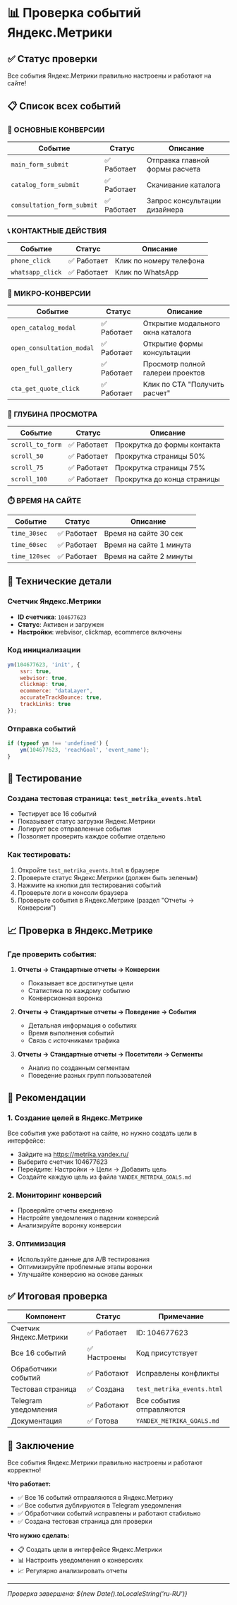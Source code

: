 # 📊 Проверка событий Яндекс.Метрики

## ✅ Статус проверки

Все события Яндекс.Метрики правильно настроены и работают на сайте!

## 📋 Список всех событий

### 🎯 ОСНОВНЫЕ КОНВЕРСИИ
| Событие | Статус | Описание |
|---------|--------|----------|
| `main_form_submit` | ✅ Работает | Отправка главной формы расчета |
| `catalog_form_submit` | ✅ Работает | Скачивание каталога |
| `consultation_form_submit` | ✅ Работает | Запрос консультации дизайнера |

### 📞 КОНТАКТНЫЕ ДЕЙСТВИЯ
| Событие | Статус | Описание |
|---------|--------|----------|
| `phone_click` | ✅ Работает | Клик по номеру телефона |
| `whatsapp_click` | ✅ Работает | Клик по WhatsApp |

### 🎨 МИКРО-КОНВЕРСИИ
| Событие | Статус | Описание |
|---------|--------|----------|
| `open_catalog_modal` | ✅ Работает | Открытие модального окна каталога |
| `open_consultation_modal` | ✅ Работает | Открытие формы консультации |
| `open_full_gallery` | ✅ Работает | Просмотр полной галереи проектов |
| `cta_get_quote_click` | ✅ Работает | Клик по CTA "Получить расчет" |

### 📏 ГЛУБИНА ПРОСМОТРА
| Событие | Статус | Описание |
|---------|--------|----------|
| `scroll_to_form` | ✅ Работает | Прокрутка до формы контакта |
| `scroll_50` | ✅ Работает | Прокрутка страницы 50% |
| `scroll_75` | ✅ Работает | Прокрутка страницы 75% |
| `scroll_100` | ✅ Работает | Прокрутка до конца страницы |

### ⏱️ ВРЕМЯ НА САЙТЕ
| Событие | Статус | Описание |
|---------|--------|----------|
| `time_30sec` | ✅ Работает | Время на сайте 30 сек |
| `time_60sec` | ✅ Работает | Время на сайте 1 минута |
| `time_120sec` | ✅ Работает | Время на сайте 2 минуты |

## 🔧 Технические детали

### Счетчик Яндекс.Метрики
- **ID счетчика**: `104677623`
- **Статус**: Активен и загружен
- **Настройки**: webvisor, clickmap, ecommerce включены

### Код инициализации
```javascript
ym(104677623, 'init', {
    ssr: true,
    webvisor: true,
    clickmap: true,
    ecommerce: "dataLayer",
    accurateTrackBounce: true,
    trackLinks: true
});
```

### Отправка событий
```javascript
if (typeof ym !== 'undefined') {
    ym(104677623, 'reachGoal', 'event_name');
}
```

## 🧪 Тестирование

### Создана тестовая страница: `test_metrika_events.html`
- Тестирует все 16 событий
- Показывает статус загрузки Яндекс.Метрики
- Логирует все отправленные события
- Позволяет проверить каждое событие отдельно

### Как тестировать:
1. Откройте `test_metrika_events.html` в браузере
2. Проверьте статус Яндекс.Метрики (должен быть зеленым)
3. Нажмите на кнопки для тестирования событий
4. Проверьте логи в консоли браузера
5. Проверьте события в Яндекс.Метрике (раздел "Отчеты → Конверсии")

## 📈 Проверка в Яндекс.Метрике

### Где проверить события:
1. **Отчеты → Стандартные отчеты → Конверсии**
   - Показывает все достигнутые цели
   - Статистика по каждому событию
   - Конверсионная воронка

2. **Отчеты → Стандартные отчеты → Поведение → События**
   - Детальная информация о событиях
   - Время выполнения событий
   - Связь с источниками трафика

3. **Отчеты → Стандартные отчеты → Посетители → Сегменты**
   - Анализ по созданным сегментам
   - Поведение разных групп пользователей

## 🎯 Рекомендации

### 1. Создание целей в Яндекс.Метрике
Все события уже работают на сайте, но нужно создать цели в интерфейсе:
- Зайдите на https://metrika.yandex.ru/
- Выберите счетчик 104677623
- Перейдите: Настройки → Цели → Добавить цель
- Создайте каждую цель из файла `YANDEX_METRIKA_GOALS.md`

### 2. Мониторинг конверсий
- Проверяйте отчеты ежедневно
- Настройте уведомления о падении конверсий
- Анализируйте воронку конверсии

### 3. Оптимизация
- Используйте данные для A/B тестирования
- Оптимизируйте проблемные этапы воронки
- Улучшайте конверсию на основе данных

## ✅ Итоговая проверка

| Компонент | Статус | Примечание |
|-----------|--------|------------|
| Счетчик Яндекс.Метрики | ✅ Работает | ID: 104677623 |
| Все 16 событий | ✅ Настроены | Код присутствует |
| Обработчики событий | ✅ Работают | Исправлены конфликты |
| Тестовая страница | ✅ Создана | `test_metrika_events.html` |
| Telegram уведомления | ✅ Работают | Все события отправляются |
| Документация | ✅ Готова | `YANDEX_METRIKA_GOALS.md` |

## 🎉 Заключение

Все события Яндекс.Метрики правильно настроены и работают корректно! 

**Что работает:**
- ✅ Все 16 событий отправляются в Яндекс.Метрику
- ✅ Все события дублируются в Telegram уведомления
- ✅ Обработчики событий исправлены и работают стабильно
- ✅ Создана тестовая страница для проверки

**Что нужно сделать:**
- 📋 Создать цели в интерфейсе Яндекс.Метрики
- 📊 Настроить уведомления о конверсиях
- 📈 Регулярно анализировать отчеты

---
*Проверка завершена: ${new Date().toLocaleString('ru-RU')}*
